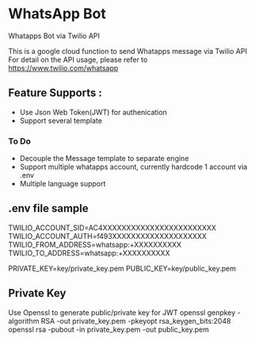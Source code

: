 # WhatsApp Bot
Whatapps Bot via Twilio API

This is a google cloud function to send Whatapps message via Twilio API
For detail on the API usage, please refer to https://www.twilio.com/whatsapp

## Feature Supports :
- Use Json Web Token(JWT) for authenication
- Support several template

### To Do ###
- Decouple the Message template to separate engine
- Support multiple whatapps account, currently hardcode 1 account via .env
- Multiple language support

## .env file sample
TWILIO_ACCOUNT_SID=AC4XXXXXXXXXXXXXXXXXXXXXXXX
TWILIO_ACCOUNT_AUTH=f493XXXXXXXXXXXXXXXXXXXX
TWILIO_FROM_ADDRESS=whatsapp:+XXXXXXXXXX
TWILIO_TO_ADDRESS=whatsapp:+XXXXXXXXXX

PRIVATE_KEY=key/private_key.pem
PUBLIC_KEY=key/public_key.pem

## Private Key
Use Openssl to generate public/private key for JWT
openssl genpkey -algorithm RSA -out private_key.pem -pkeyopt rsa_keygen_bits:2048
openssl rsa -pubout -in private_key.pem -out public_key.pem
